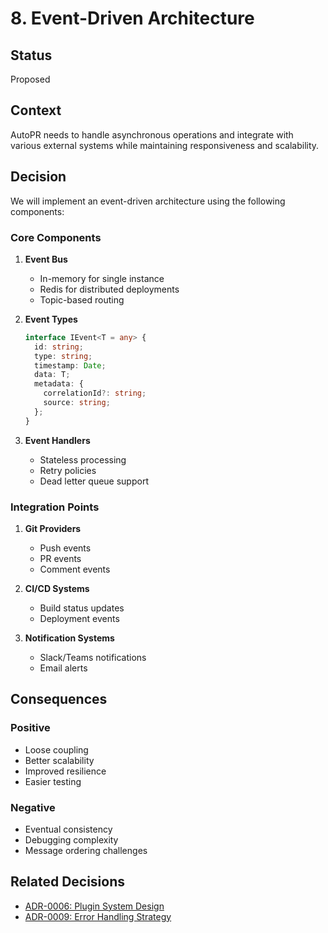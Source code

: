 # 8. Event-Driven Architecture

## Status

Proposed

## Context

AutoPR needs to handle asynchronous operations and integrate with various external systems while maintaining
responsiveness and scalability.

## Decision

We will implement an event-driven architecture using the following components:

### Core Components

1. **Event Bus**
    - In-memory for single instance
    - Redis for distributed deployments
    - Topic-based routing

1. **Event Types**

   ```typescript
   interface IEvent<T = any> {
     id: string;
     type: string;
     timestamp: Date;
     data: T;
     metadata: {
       correlationId?: string;
       source: string;
     };
   }
   ```

1. **Event Handlers**
    - Stateless processing
    - Retry policies
    - Dead letter queue support

### Integration Points

1. **Git Providers**
    - Push events
    - PR events
    - Comment events

1. **CI/CD Systems**
    - Build status updates
    - Deployment events

1. **Notification Systems**
    - Slack/Teams notifications
    - Email alerts

## Consequences

### Positive

- Loose coupling
- Better scalability
- Improved resilience
- Easier testing

### Negative

- Eventual consistency
- Debugging complexity
- Message ordering challenges

## Related Decisions

- [ADR-0006: Plugin System Design](0006-plugin-system-design.md)
- [ADR-0009: Error Handling Strategy](0009-error-handling-strategy.md)
